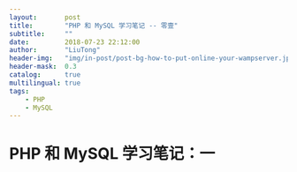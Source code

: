 ```yaml
---
layout:       post
title:        "PHP 和 MySQL 学习笔记 -- 零壹"
subtitle:     ""
date:         2018-07-23 22:12:00
author:       "LiuTong"
header-img:   "img/in-post/post-bg-how-to-put-online-your-wampserver.jpg"
header-mask:  0.3
catalog:      true
multilingual: true
tags:
    - PHP
    - MySQL
---
```


# PHP 和 MySQL 学习笔记：一